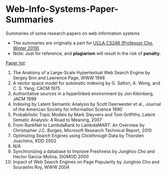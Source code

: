 # Web-Info-Systems-Paper-Summaries
Summaries of some research papers on web information systems

- The summaries are originally a part for [UCLA CS246 (Professor Cho, Winter 2019)](http://oak.cs.ucla.edu/classes/cs246).   
- Note: Just for reference, and **plagiarism** will result in the risk of **penalty**.   

[Paper list](http://oak.cs.ucla.edu/classes/cs246/papers.html):
1. The Anatomy of a Large-Scale Hypertextual Web Search Engine by Sergey Brin and Lawrence Page, WWW 1998
1. A vector space model for automatic indexing by G. Salton, A. Wong, and C. S. Yang, CACM 1975
1. Authoritative sources in a hyperlinked environment by Jon Kleinberg, JACM 1999
1. Indexing by Latent Semantic Analysis by Scott Deerwester et al., Journal of the American Society for Information Science 1990
1. Probabilistic Topic Models by Mark Steyvers and Tom Griffiths, Latent Sematic Analysis: A Road to Meaning, 2007
1. From RankNet to LambdaRank to LambdaMART: An Overview by Christopher J.C. Burges, Microsoft Research Technical Report, 2010
1. Optimizing Search Engines using Clickthrough Data by Thorsten Joachims, KDD 2002
1. N/A
1. Synchronizing a database to Improve Freshness by Junghoo Cho and Hector Garcia-Molina, SIGMOD 2000
1. Impact of Web Search Engines on Page Popularity by Junghoo Cho and Sourashis Roy, WWW 2004
